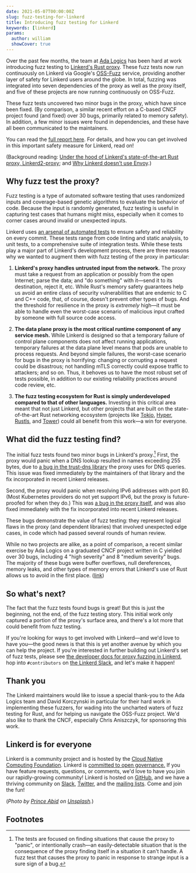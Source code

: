 ```yaml
---
date: 2021-05-07T00:00:00Z
slug: fuzz-testing-for-linkerd
title: Introducing fuzz testing for Linkerd
keywords: [linkerd]
params:
  author: william
  showCover: true
---
```


Over the past few months, the team at [Ada Logics](https://adalogics.com/) has
been hard at work introducing fuzz testing to [Linkerd's Rust
proxy](/2020/07/23/under-the-hood-of-linkerds-state-of-the-art-rust-proxy-linkerd2-proxy/).
These fuzz tests now run continuously on Linkerd via Google's
[OSS-Fuzz](https://github.com/google/oss-fuzz) service, providing another layer
of safety for Linkerd users around the globe. In total, fuzzing was integrated
into seven dependencies of the proxy as well as the proxy itself, and five of
these projects are now running continuously on OSS-Fuzz.

These fuzz tests uncovered two minor bugs in the proxy, which have since been
fixed. (By comparison, a similar recent effort on a C-based CNCF project found
(and fixed) over 30 bugs, primarily related to memory safety). In addition, a
few minor issues were found in dependencies, and these have all been
communicated to the maintainers.

You can read the [full report
here](https://github.com/linkerd/linkerd2-proxy/blob/main/docs/reports/linkerd2-proxy-fuzzing-report.pdf).
For details, and how you can get involved in this important safety measure for
Linkerd, read on!

(Background reading: [Under the hood of Linkerd's state-of-the-art Rust proxy,
Linkerd2-proxy](/2020/07/23/under-the-hood-of-linkerds-state-of-the-art-rust-proxy-linkerd2-proxy/);
and [Why Linkerd doesn't use
Envoy](/2020/12/03/why-linkerd-doesnt-use-envoy/).)

## Why fuzz test the proxy?

Fuzz testing is a type of automated software testing that uses randomized
inputs and coverage-based genetic algorithms to evaluate the behavior of code.
Because the input is randomly generated, fuzz testing is useful in capturing
test cases that humans might miss, especially when it comes to corner cases
around invalid or unexpected inputs.

Linkerd uses [an arsenal of automated
tests](https://github.com/linkerd/linkerd2/actions) to ensure safety and
reliability on every commit. These tests range from code linting and static
analysis, to unit tests, to a comprehensive suite of integration tests. While
these tests play a major part of Linkerd's development process, there are
three reasons why we wanted to augment them with fuzz testing of the proxy in
particular:

1. **Linkerd's proxy handles untrusted input from the network.** The proxy must
take a request from an application or possibly from the open Internet; parse
the data; and "do something" with it—send it to its destination, reject it,
etc. While Rust's memory safety guarantees help us avoid an entire class of
security vulnerabilities that are endemic to C and C++ code, that, of course,
doesn't prevent other types of bugs. And the threshold for resilience in the
proxy is _extremely_ high—it must be able to handle even the worst-case
scenario of malicious input crafted by someone with full source code access.

2. **The data plane proxy is the most critical runtime component of any service
mesh.** While Linkerd is designed so that a temporary failure of control plane
components does not affect running applications, temporary failures at the data
plane level means that pods are unable to process requests. And beyond simple
failures, the worst-case scenario for bugs in the proxy is horrifying: changing
or corrupting a request could be disastrous; not handling mTLS correctly could
expose traffic to attackers; and so on. Thus, it behoves us to have the most
robust set of tests possible, in addition to our existing reliability practices
around code review, etc.

3. **The fuzz testing ecosystem for Rust is simply underdeveloped compared to
that of other languages.** Investing in this critical area meant that not just
Linkerd, but other projects that are built on the state-of-the-art Rust
networking ecosystem (projects like [Tokio](https://tokio.rs/),
[Hyper](https://hyper.rs/), [Rustls](https://github.com/ctz/rustls), and
[Tower](https://github.com/tower-rs/tower)) could all benefit from this work—a
win for everyone.

## What did the fuzz testing find?

The initial fuzz tests found two minor bugs in Linkerd's proxy.[^1] First, the
proxy would panic when a DNS lookup resulted in names exceeding 255 bytes, due
to [a bug in the trust-dns
library](https://github.com/bluejekyll/trust-dns/issues/1447) the proxy uses
for DNS queries. This issue was fixed immediately by the maintainers of that
library and the fix incorporated in recent Linkerd releases.

Second, the proxy would panic when resolving IPv6 addresses with port 80. (Most
Kubernetes providers do not yet support IPv6, but the proxy is future-proofed
for when they do.) This was [a bug in the proxy
itself](https://github.com/linkerd/linkerd2-proxy/pull/976), and was also fixed
immediately with the fix incorporated into recent Linkerd releases.

These bugs demonstrate the value of fuzz testing: they represent logical flaws
in the proxy (and dependent libraries) that involved unexpected edge cases, in
code which had passed several rounds of human review.

While no two projects are alike, as a point of comparison, a recent similar
exercise by Ada Logics on a graduated CNCF project written in C yielded over 30
bugs, including 4 "high severity" and 8 "medium severity" bugs. The majority of
these bugs were buffer overflows, null dereferences, memory leaks, and other
types of memory errors that Linkerd's use of Rust allows us to avoid in the
first place.
([link](https://www.cncf.io/blog/2020/12/15/securing-open-source-fuzzing-integration-vulnerability-analysis-and-bug-fixing-of-fluent-bit/))

## So what's next?

The fact that the fuzz tests found bugs is great! But this is just the
beginning, not the end, of the fuzz testing story. This initial work only
captured a portion of the proxy's surface area, and there's a lot more that
could benefit from fuzz testing.

If you're looking for ways to get involved with Linkerd—and we'd love to have
you—the good news is that this is yet another avenue by which you can help the
project. If you're interested in further building out Linkerd's set of fuzz
tests, please see [the developer docs for proxy fuzzing in
Linkerd](https://github.com/linkerd/linkerd2-proxy/blob/main/docs/FUZZING.md),
hop into `#contributors` on [the Linkerd Slack](https://slack.linkerd.io), and
let's make it happen!

## Thank you

The Linkerd maintainers would like to issue a special thank-you to the Ada
Logics team and David Korczynski in particular for their hard work in
implementing these fuzzers, for wading into the uncharted waters of fuzz
testing for Rust, and for helping us navigate the OSS-Fuzz project. We'd also
like to thank the CNCF, especially Chris Aniszczyk, for sponsoring this work.

## Linkerd is for everyone

Linkerd is a community project and is hosted by the
[Cloud Native Computing Foundation](https://cncf.io/). Linkerd is
[committed to open governance.](/2019/10/03/linkerds-commitment-to-open-governance/)
If you have feature requests, questions, or comments, we'd love to have you join
our rapidly-growing community! Linkerd is hosted on
[GitHub](https://github.com/linkerd/), and we have a thriving community on
[Slack](https://slack.linkerd.io/), [Twitter](https://twitter.com/linkerd), and
the [mailing lists](/community/get-involved/). Come and join the fun!

(*Photo by [Prince Abid](https://unsplash.com/@princeabid708?utm_source=unsplash&utm_medium=referral&utm_content=creditCopyText") on [Unsplash](https://unsplash.com/s/photos/fuzz?utm_source=unsplash&utm_medium=referral&utm_content=creditCopyText).*)

## Footnotes

[^1]: The tests are focused on finding situations that cause the proxy to "panic", or intentionally crash—an easily-detectable situation that is the consequence of the proxy finding itself in a situation it can't handle. A fuzz test that causes the proxy to panic in response to strange input is a sure sign of a bug.
